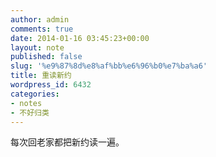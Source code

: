 ```yaml
---
author: admin
comments: true
date: 2014-01-16 03:45:23+00:00
layout: note
published: false
slug: '%e9%87%8d%e8%af%bb%e6%96%b0%e7%ba%a6'
title: 重读新约
wordpress_id: 6432
categories:
- notes
- 不好归类
---
```


每次回老家都把新约读一遍。

